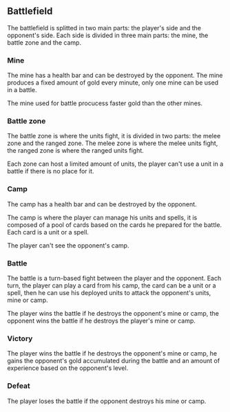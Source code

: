 ## Battlefield

The battlefield is splitted in two main parts: the player's side and the opponent's side. Each side is divided in three main parts: the mine, the battle zone and the camp.

### Mine

The mine has a health bar and can be destroyed by the opponent. The mine produces a fixed amount of gold every minute, only one mine can be used in a battle.

The mine used for battle procucess faster gold than the other mines.

### Battle zone

The battle zone is where the units fight, it is divided in two parts: the melee zone and the ranged zone. The melee zone is where the melee units fight, the ranged zone is where the ranged units fight.

Each zone can host a limited amount of units, the player can't use a unit in a battle if there is no place for it.

### Camp

The camp has a health bar and can be destroyed by the opponent.

The camp is where the player can manage his units and spells, it is composed of a pool of cards based on the cards he prepared for the battle. Each card is a unit or a spell.

The player can't see the opponent's camp.

### Battle

The battle is a turn-based fight between the player and the opponent. Each turn, the player can play a card from his camp, the card can be a unit or a spell, then he can use his deployed units to attack the opponent's units, mine or camp.

The player wins the battle if he destroys the opponent's mine or camp, the opponent wins the battle if he destroys the player's mine or camp.

### Victory

The player wins the battle if he destroys the opponent's mine or camp, he gains the opponent's gold accumulated during the battle and an amount of experience based on the opponent's level.

### Defeat

The player loses the battle if the opponent destroys his mine or camp.
